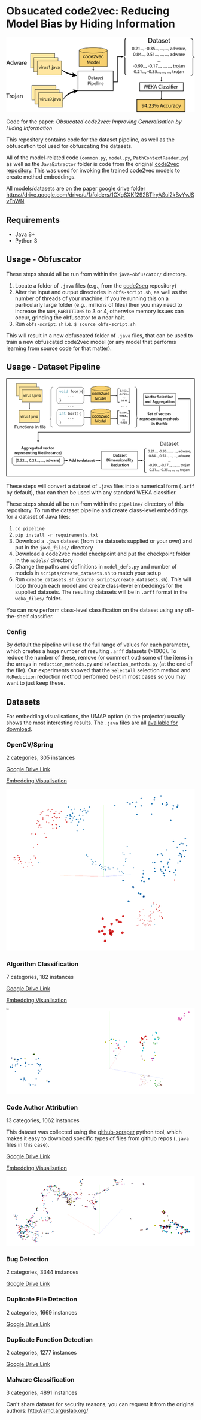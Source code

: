# Obsucated code2vec: Reducing Model Bias by Hiding Information

![Overall project view](img/overall.png)

Code for the paper: *Obsucated code2vec: Improving Generalisation by Hiding Information*

This repository contains code for the dataset pipeline, as well as the obfuscation tool used for obfuscating the datasets.

All of the model-related code (`common.py`, `model.py`, `PathContextReader.py`) as well as the `JavaExtractor` folder is code from the original [code2vec repository](https://github.com/tech-srl/code2vec). This was used for invoking the trained code2vec models to create method embeddings.

All models/datasets are on the paper google drive folder
https://drive.google.com/drive/u/1/folders/1CXgSXKf292BTlryASui2kBvYvJSvFnWN

## Requirements
- Java 8+
- Python 3

## Usage - Obfuscator
These steps should all be run from within the `java-obfuscator/` directory.
1. Locate a folder of `.java` files (e.g., from the [code2seq](https://github.com/tech-srl/code2seq) repository)
2. Alter the input and output directories in `obfs-script.sh`, as well as the number of threads of your machine. If you're running this on a particularly large folder (e.g., millions of files) then you may need to increase the `NUM_PARTITIONS` to 3 or 4, otherwise memory issues can occur, grinding the obfuscator to a near halt.
3. Run `obfs-script.sh` i.e. `$ source obfs-script.sh`

This will result in a new obfuscated folder of `.java` files, that can be used to train a new obfuscated code2vec model (or any model that performs learning from source code for that matter).

## Usage - Dataset Pipeline

![Dataset Pipeline View](img/pipeline.png)

These steps will convert a dataset of `.java` files into a numerical form (`.arff` by default), that can then be used with any standard WEKA classifier.

These steps should all be run from within the `pipeline/` directory of this repository.
To run the dataset pipeline and create class-level embeddings for a dataset of Java files:
1. `cd pipeline`
2. `pip install -r requirements.txt`
1. Download a `.java` dataset (from the datasets supplied or your own) and put in the `java_files/` directory
2. Download a code2vec model checkpoint and put the checkpoint folder in the `models/` directory
3. Change the paths and definitions in `model_defs.py` and number of models in `scripts/create_datasets.sh` to match your setup
4. Run `create_datasets.sh` (`source scripts/create_datasets.sh`). This will loop through each model and create class-level embeddings for the supplied datasets. The resulting datasets will be in `.arff` format in the `weka_files/` folder. 

You can now perform class-level classification on the dataset using any off-the-shelf classifier.

### Config
By default the pipeline will use the full range of values for each parameter, which creates a huge number of resulting `.arff` datasets (>1000). To reduce the number of these, remove (or comment out) some of the items in the arrays in `reduction_methods.py` and `selection_methods.py` (at the end of the file). Our experiments showed that the `SelectAll` selection method and `NoReduction` reduction method performed best in most cases so you may want to just keep these.

## Datasets

For embedding visualisations, the UMAP option (in the projector) usually shows the most interesting results.
The `.java` files are all [available for download](https://drive.google.com/drive/u/1/folders/1HALdnw8GO62HmYoGWxa4aX3XToEXAoGk). 
### OpenCV/Spring

2 categories, 305 instances

[Google Drive Link](https://drive.google.com/open?id=1WenQenDHMNOfQl_h0OaC25MHMNQF4xmS)

[Embedding Visualisation](http://projector.tensorflow.org/?config=https://gist.githubusercontent.com/basedrhys/fbb71520686db5e748e8681de112407c/raw/3900fd07bdc4441cf66f69c4e710611dd7fcecd9/opencv_config.json)

![OpenCV/Spring Visualisation](img/vis_opencv.png)

### Algorithm Classification

7 categories, 182 instances

[Google Drive Link](https://drive.google.com/open?id=16NPxqFEwkPFezSiZ1Ln6a_NoQWqaV6hy)

[Embedding Visualisation](http://projector.tensorflow.org/?config=https://gist.githubusercontent.com/basedrhys/5660cf47252411bdf83e4ff4f877f02a/raw/8e53136f79251fdce82524d9fc6539c039f9be63/algorithm_config.json)

![Algorithm Classification Visualisation](img/vis_algorithm.png)

### Code Author Attribution

13 categories, 1062 instances

This dataset was collected using the [github-scraper](https://github.com/basedrhys/github-scraper) python tool, which makes it easy to download specific types of files from github repos (`.java` files in this case).

[Google Drive Link](https://drive.google.com/open?id=1IC0Nxeew73p9yvfhKcKH-6mxW8nHGyfn)

[Embedding Visualisation](http://projector.tensorflow.org/?config=https://gist.githubusercontent.com/basedrhys/36fcd8653f2d759a8f1b03e56502a58e/raw/7d2ddef1c219d4fad7a49cc2c978d1ff4e25e5f1/author_config.json)

![Algorithm Classification Visualisation](img/vis_authors.png)

### Bug Detection

2 categories, 3344 instances

[Google Drive Link](https://drive.google.com/open?id=1KXGIDg9fJf334D967Md22bUai_41IZl1)

### Duplicate File Detection

2 categories, 1669 instances

[Google Drive Link](https://drive.google.com/open?id=1xkHyN-Jet8y8cNEQvX3Uf0s5ZdUWmcV5)

### Duplicate Function Detection

2 categories, 1277 instances

[Google Drive Link](https://drive.google.com/open?id=1_0Ai-DzotMtehcYkIRmNLq66-ZfAckuS)

### Malware Classification 

3 categories, 4891 instances

Can't share dataset for security reasons, you can request it from the original authors: http://amd.arguslab.org/
